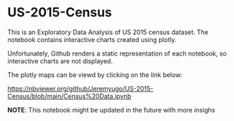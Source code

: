 # US-2015-Census

This is an Exploratory Data Analysis of US 2015 census dataset.
The notebook contains interactive charts created using plotly.

Unfortunately, Github renders a static representation of each notebook, so interactive charts are not displayed.

The plotly maps can be viewd by clicking on the link below:

https://nbviewer.org/github/Jeremyugo/US-2015-Census/blob/main/Census%20Data.ipynb


**NOTE**: This notebook might be updated in the future with more insighs


